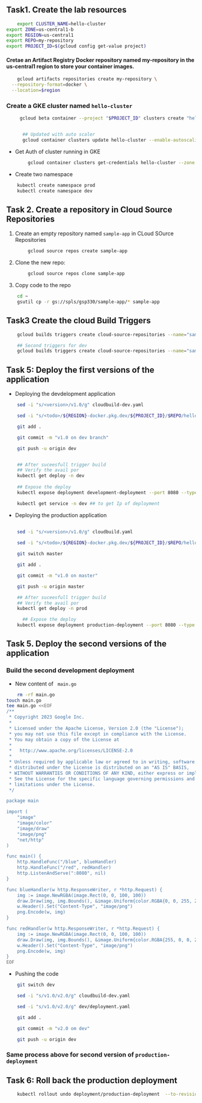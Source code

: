 
## Task1. Create the lab resources

```bash
    export CLUSTER_NAME=hello-cluster
export ZONE=us-central1-b
export REGION=us-central1
export REPO=my-repository
export PROJECT_ID=$(gcloud config get-value project)

```

#### Cretae an Artifact Registry Docker repository named my-repository in the us-central1 region to store your container images.

```bash
    gcloud artifacts repositories create my-repository \
  --repository-format=docker \
  --location=$region
```

### Create a GKE cluster named `hello-cluster`

```bash
     gcloud beta container --project "$PROJECT_ID" clusters create "hello-cluster" --zone "$ZONE" --no-enable-basic-auth --cluster-version latest --release-channel "regular" --machine-type "e2-medium" --image-type "COS_CONTAINERD" --disk-type "pd-balanced" --disk-size "100" --metadata disable-legacy-endpoints=true  --logging=SYSTEM,WORKLOAD --monitoring=SYSTEM --enable-ip-alias --network "projects/$PROJECT_ID/global/networks/default" --subnetwork "projects/$PROJECT_ID/regions/$REGION/subnetworks/default" --no-enable-intra-node-visibility --default-max-pods-per-node "110" --enable-autoscaling --min-nodes "2" --max-nodes "6" --num-nodes "3" --location-policy "BALANCED" --no-enable-master-authorized-networks --addons HorizontalPodAutoscaling,HttpLoadBalancing,GcePersistentDiskCsiDriver --enable-autoupgrade --enable-autorepair --max-surge-upgrade 1 --max-unavailable-upgrade 0 --enable-shielded-nodes --node-locations "$ZONE"


      ## Updated with auto scaler
      gcloud container clusters update hello-cluster --enable-autoscaling  --zone us-central1-a

```
- Get Auth of cluster running in GKE
```bash
    	gcloud container clusters get-credentials hello-cluster --zone us-central1-a
```

- Create two namespace

```bash
    kubectl create namespace prod
    kubectl create namespace dev

```


## Task 2. Create a repository in Cloud Source Repositories

1. Create an empty repository named ``sample-app`` in CLoud SOurce Repositories

```bash
        gcloud source repos create sample-app

```

2. Clone the new repo:

```bash
        gcloud source repos clone sample-app

```

3. Copy code to the repo

```bash
    cd ~
    gsutil cp -r gs://spls/gsp330/sample-app/* sample-app

```


## Task3 Create the cloud Build Triggers

```bash
    gcloud builds triggers create cloud-source-repositories --name="sample-app-prod-deploy" --repo="sample-app" --branch-pattern="^master$" --build-config="cloudbuild.yaml"

    ## Second triggers for dev
    gcloud builds triggers create cloud-source-repositories --name="sample-app-dev-deploy" --repo="sample-app" --branch-pattern="^dev$" --build-config="cloudbuild-dev.yaml"


```
## Task 5: Deploy the first versions of the application

- Deploying the devdelopment application

```bash
    sed -i "s/<version>/v1.0/g" cloudbuild-dev.yaml

    sed -i "s/<todo>/${REGION}-docker.pkg.dev/${PROJECT_ID}/$REPO/hello-cloudbuild-dev:v1.0/g"  dev/deployment.yaml

    git add .

    git commit -m "v1.0 on dev branch"

    git push -u origin dev


    ## After suceesfull trigger build
    ## Verify the avail por
    kubectl get deploy -n dev
    
    ## Expose the deploy
    kubectl expose deployment development-deployment --port 8080 --type LoadBalancer -n dev

    kubectl get service -n dev ## to get Ip of deployment 
```


- Deploying the production application

```bash
    
    sed -i "s/<version>/v1.0/g" cloudbuild.yaml
    
    sed -i "s/<todo>/${REGION}-docker.pkg.dev/${PROJECT_ID}/$REPO/hello-cloudbuild:v1.0" prod/deployment.yaml

    git switch master

    git add .

    git commit -m "v1.0 on master"

    git push -u origin master 

    ## After suceesfull trigger build
    ## Verify the avail por
    kubectl get deploy -n prod

      ## Expose the deploy
    kubectl expose deployment production-deployment --port 8080 --type LoadBalancer -n prod


```

## Task 5. Deploy the second versions of the application

### Build the second development deployment


- New content of `` main.go``

```bash
    rm -rf main.go
touch main.go
tee main.go <<EOF
/**
 * Copyright 2023 Google Inc.
 *
 * Licensed under the Apache License, Version 2.0 (the "License");
 * you may not use this file except in compliance with the License.
 * You may obtain a copy of the License at
 *
 *   http://www.apache.org/licenses/LICENSE-2.0
 *
 * Unless required by applicable law or agreed to in writing, software
 * distributed under the License is distributed on an "AS IS" BASIS,
 * WITHOUT WARRANTIES OR CONDITIONS OF ANY KIND, either express or implied.
 * See the License for the specific language governing permissions and
 * limitations under the License.
 */

package main

import (
	"image"
	"image/color"
	"image/draw"
	"image/png"
	"net/http"
)

func main() {
	http.HandleFunc("/blue", blueHandler)
	http.HandleFunc("/red", redHandler)
	http.ListenAndServe(":8080", nil)
}

func blueHandler(w http.ResponseWriter, r *http.Request) {
	img := image.NewRGBA(image.Rect(0, 0, 100, 100))
	draw.Draw(img, img.Bounds(), &image.Uniform{color.RGBA{0, 0, 255, 255}}, image.ZP, draw.Src)
	w.Header().Set("Content-Type", "image/png")
	png.Encode(w, img)
}

func redHandler(w http.ResponseWriter, r *http.Request) {
	img := image.NewRGBA(image.Rect(0, 0, 100, 100))
	draw.Draw(img, img.Bounds(), &image.Uniform{color.RGBA{255, 0, 0, 255}}, image.ZP, draw.Src)
	w.Header().Set("Content-Type", "image/png")
	png.Encode(w, img)
}
EOF

```

- Pushing the code

```bash
    git switch dev

    sed -i "s/v1.0/v2.0/g" cloudbuild-dev.yaml

    sed -i "s/v1.0/v2.0/g" dev/deployment.yaml

    git add .

    git commit -m "v2.0 om dev"

    git push -u origin dev


```

### Same process above for second version of ``production-deployment ``


## Task 6:  Roll back the production deployment

```bash
    kubectl rollout undo deployment/production-deployment  --to-revision=1 -n prod  

```
